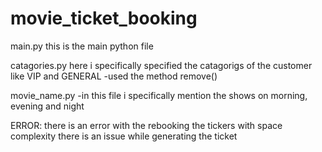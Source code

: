 # movie_ticket_booking
main.py
 this is the main python file

catagories.py
 here i specifically specified the catagorigs of the customer like VIP and GENERAL
 -used the method remove()


movie_name.py
 -in this file i specifically mention the shows on morning, evening and night 




ERROR:
 there is an error with the rebooking the tickers with space complexity
 there is an issue while generating the ticket
